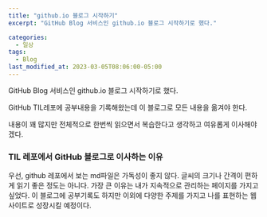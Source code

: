```yaml
---
title: "github.io 블로그 시작하기"
excerpt: "GitHub Blog 서비스인 github.io 블로그 시작하기로 했다."

categories:
  - 일상
tags:
  - Blog
last_modified_at: 2023-03-05T08:06:00-05:00
---
```


GitHub Blog 서비스인 github.io 블로그 시작하기로 했다.

GitHub TIL레포에 공부내용을 기록해왔는데 이 블로그로 모든 내용을 옮겨야 한다.

내용이 꽤 많지만 전체적으로 한번씩 읽으면서 복습한다고 생각하고 여유롭게 이사해야겠다.

### TIL 레포에서 GitHub 블로그로 이사하는 이유

우선, github 레포에서 보는 md파일은 가독성이 좋지 않다.
글씨의 크기나 간격이 편하게 읽기 좋은 정도는 아니다.
가장 큰 이유는 내가 지속적으로 관리하는 페이지를 가지고 싶었다.
이 블로그에 공부기록도 하지만 이외에 다양한 주제를 가지고 나를 표현하는 웹 사이트로 성장시킬 예정이다.
